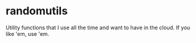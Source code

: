randomutils
===========

Utility functions that I use all the time and want to have in the cloud.  If you like 'em, use 'em.
